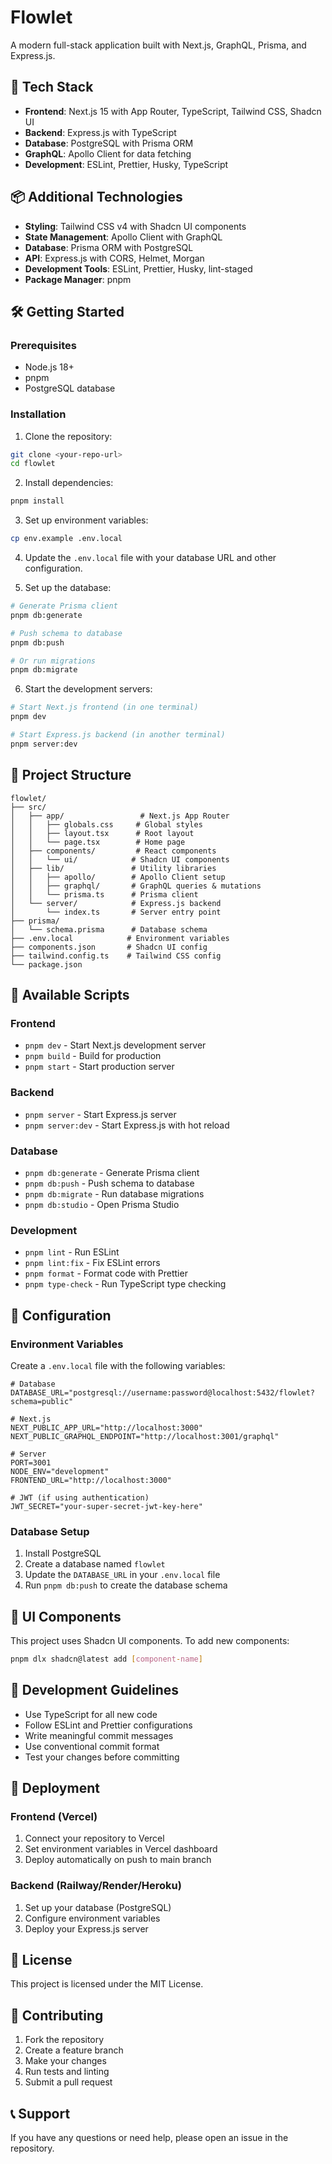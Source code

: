 # Flowlet

A modern full-stack application built with Next.js, GraphQL, Prisma, and Express.js.

## 🚀 Tech Stack

- **Frontend**: Next.js 15 with App Router, TypeScript, Tailwind CSS, Shadcn UI
- **Backend**: Express.js with TypeScript
- **Database**: PostgreSQL with Prisma ORM
- **GraphQL**: Apollo Client for data fetching
- **Development**: ESLint, Prettier, Husky, TypeScript

## 📦 Additional Technologies

- **Styling**: Tailwind CSS v4 with Shadcn UI components
- **State Management**: Apollo Client with GraphQL
- **Database**: Prisma ORM with PostgreSQL
- **API**: Express.js with CORS, Helmet, Morgan
- **Development Tools**: ESLint, Prettier, Husky, lint-staged
- **Package Manager**: pnpm

## 🛠️ Getting Started

### Prerequisites

- Node.js 18+
- pnpm
- PostgreSQL database

### Installation

1. Clone the repository:

```bash
git clone <your-repo-url>
cd flowlet
```

2. Install dependencies:

```bash
pnpm install
```

3. Set up environment variables:

```bash
cp env.example .env.local
```

4. Update the `.env.local` file with your database URL and other configuration.

5. Set up the database:

```bash
# Generate Prisma client
pnpm db:generate

# Push schema to database
pnpm db:push

# Or run migrations
pnpm db:migrate
```

6. Start the development servers:

```bash
# Start Next.js frontend (in one terminal)
pnpm dev

# Start Express.js backend (in another terminal)
pnpm server:dev
```

## 📁 Project Structure

```
flowlet/
├── src/
│   ├── app/                 # Next.js App Router
│   │   ├── globals.css     # Global styles
│   │   ├── layout.tsx      # Root layout
│   │   └── page.tsx        # Home page
│   ├── components/         # React components
│   │   └── ui/            # Shadcn UI components
│   ├── lib/               # Utility libraries
│   │   ├── apollo/        # Apollo Client setup
│   │   ├── graphql/       # GraphQL queries & mutations
│   │   └── prisma.ts      # Prisma client
│   └── server/            # Express.js backend
│       └── index.ts       # Server entry point
├── prisma/
│   └── schema.prisma      # Database schema
├── .env.local            # Environment variables
├── components.json       # Shadcn UI config
├── tailwind.config.ts    # Tailwind CSS config
└── package.json
```

## 🎯 Available Scripts

### Frontend

- `pnpm dev` - Start Next.js development server
- `pnpm build` - Build for production
- `pnpm start` - Start production server

### Backend

- `pnpm server` - Start Express.js server
- `pnpm server:dev` - Start Express.js with hot reload

### Database

- `pnpm db:generate` - Generate Prisma client
- `pnpm db:push` - Push schema to database
- `pnpm db:migrate` - Run database migrations
- `pnpm db:studio` - Open Prisma Studio

### Development

- `pnpm lint` - Run ESLint
- `pnpm lint:fix` - Fix ESLint errors
- `pnpm format` - Format code with Prettier
- `pnpm type-check` - Run TypeScript type checking

## 🔧 Configuration

### Environment Variables

Create a `.env.local` file with the following variables:

```env
# Database
DATABASE_URL="postgresql://username:password@localhost:5432/flowlet?schema=public"

# Next.js
NEXT_PUBLIC_APP_URL="http://localhost:3000"
NEXT_PUBLIC_GRAPHQL_ENDPOINT="http://localhost:3001/graphql"

# Server
PORT=3001
NODE_ENV="development"
FRONTEND_URL="http://localhost:3000"

# JWT (if using authentication)
JWT_SECRET="your-super-secret-jwt-key-here"
```

### Database Setup

1. Install PostgreSQL
2. Create a database named `flowlet`
3. Update the `DATABASE_URL` in your `.env.local` file
4. Run `pnpm db:push` to create the database schema

## 🎨 UI Components

This project uses Shadcn UI components. To add new components:

```bash
pnpm dlx shadcn@latest add [component-name]
```

## 📝 Development Guidelines

- Use TypeScript for all new code
- Follow ESLint and Prettier configurations
- Write meaningful commit messages
- Use conventional commit format
- Test your changes before committing

## 🚀 Deployment

### Frontend (Vercel)

1. Connect your repository to Vercel
2. Set environment variables in Vercel dashboard
3. Deploy automatically on push to main branch

### Backend (Railway/Render/Heroku)

1. Set up your database (PostgreSQL)
2. Configure environment variables
3. Deploy your Express.js server

## 📄 License

This project is licensed under the MIT License.

## 🤝 Contributing

1. Fork the repository
2. Create a feature branch
3. Make your changes
4. Run tests and linting
5. Submit a pull request

## 📞 Support

If you have any questions or need help, please open an issue in the repository.
